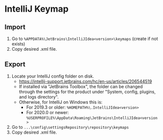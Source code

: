 ﻿# IntelliJ Keymap

## Import

1. Go to `%APPDATA%\JetBrains\IntelliJIdea<version>\keymaps` (create if not exists)
1. Copy desired .xml file.

## Export

1. Locate your IntelliJ config folder on disk.
   * <https://intellij-support.jetbrains.com/hc/en-us/articles/206544519>
   * If installed via "JetBrains Toolbox", the folder can be changed through the settings for the product under "System, config, plugins, and logs directory".
   * Otherwise, for IntelliJ on Windows this is:
     * For 2019.3 or older: `%HOMEPATH%\.IntelliJIdea<version>`
     * For 2020.0 or newer: `%USERPROFILE%\AppData\Roaming\JetBrains\IntelliJIdea<version>`
1. Go to `...\config\settingsRepository\repository\keymaps`
1. Copy desired .xml file.
